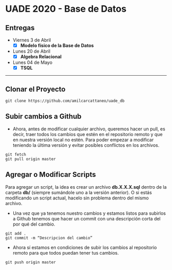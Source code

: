 # UADE 2020 - Base de Datos

## Entregas

- Viernes 3 de Abril 
  - [X] **Modelo físico de la Base de Datos**
- Lunes 20 de Abril 
  - [X] **Algebra Relacional**
- Lunes 04 de Mayo 
  - [X] **TSQL**

---

## Clonar el Proyecto

`git clone https://github.com/amilcarcattaneo/uade_db`

## Subir cambios a Github

- Ahora, antes de modificar cualquier archivo, queremos hacer un pull, es decir, traer todos los cambios que estén en el repositorio remoto y que en nuestra versión local no estén. Para poder empezar a modificar teniendo la última versión y evitar posibles conflictos en los archivos.

```
git fetch
git pull origin master
```

## Agregar o Modificar Scripts

Para agregar un script, la idea es crear un archivo **db.X.X.X.sql** dentro de la carpeta **db/** (siempre sumándole uno a la versión anterior). O si estás modificando un script actual, hacelo sin problema dentro del mismo archivo.

- Una vez que ya tenemos nuestro cambios y estamos listos para subirlos a Github tenemos que hacer un commit con una descripción corta del por qué del cambio.

```
git add .
git commit -m “Descripcion del cambio”
```

- Ahora sí estamos en condiciones de subir los cambios al repositorio remoto para que todos puedan tener tus cambios.

`git push origin master`
